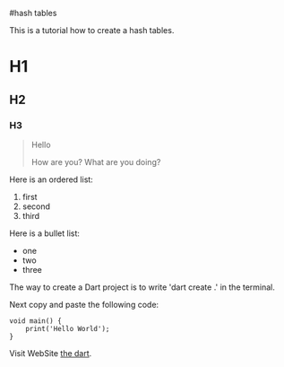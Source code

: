 #hash tables

This is a tutorial how to create a hash tables.

# H1
## H2
### H3

> Hello 
>
> How are you?
> What are you doing?

Here is an ordered list:
1. first
2. second
3. third

Here is a bullet list:
- one
- two
- three


The way to create a Dart project is to write 'dart create .' in the terminal.

Next copy and paste the following code:

```
void main() {
    print('Hello World');
}
```
Visit WebSite [the dart](https://dartpad.dev).
